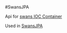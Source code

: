 #SwansJPA


Api for [swans IOC Container](https://github.com/Swansky/SimpleIOCContainer)

Used in [SwansJPA](https://github.com/Swansky/SwansJPA)
